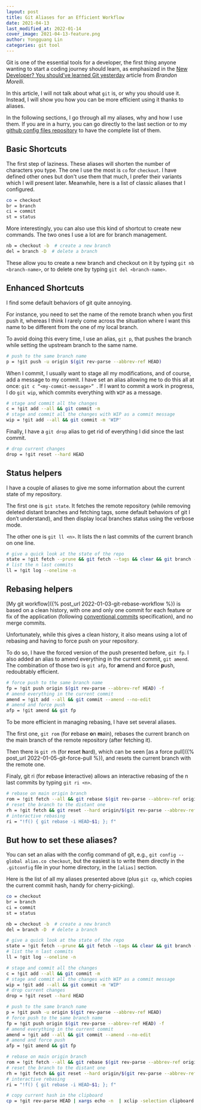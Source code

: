 ```yaml
---
layout: post
title: Git Aliases for an Efficient Workflow
date: 2021-04-13
last_modified_at: 2022-01-14
cover_image: 2021-04-13-feature.png
author: Yongguang Lin
categories: git tool
---
```


Git is one of the essential tools for a developer, the first thing anyone wanting to start a coding journey should learn, as emphasized in the [New Developer? You should’ve learned Git yesterday](https://codeburst.io/number-one-piece-of-advice-for-new-developers-ddd08abc8bfa) article from _Brandon Morelli_.

In this article, I will not talk about what `git` is, or why you should use it. Instead, I will show you how you can be more efficient using it thanks to aliases.

In the following sections, I go through all my aliases, why and how I use them. If you are in a hurry, you can go directly to the last section or to my [github config files repository](https://github.com/SimonDosda/config-files) to have the complete list of them.

## Basic Shortcuts

The first step of laziness. 
These aliases will shorten the number of characters you type. 
The one I use the most is `co` for `checkout`. 
I have defined other ones but don't use them that much, I prefer their variants which I will present later. 
Meanwhile, here is a list of classic aliases that I configured.

```bash
co = checkout
br = branch
ci = commit
st = status
```

More interestingly, you can also use this kind of shortcut to create new commands. The two ones I use a lot are for branch management.

```bash
nb = checkout -b  # create a new branch
del = branch -D  # delete a branch
```

These allow you to create a new branch and checkout on it by typing `git nb <branch-name>`, or to delete one by typing `git del <branch-name>`.

## Enhanced Shortcuts

I find some default behaviors of git quite annoying.

For instance, you need to set the name of the remote branch when you first push it, whereas I think I rarely come across the situation where I want this name to be different from the one of my local branch.

To avoid doing this every time, I use an alias, `git p`, that pushes the branch while setting the upstream branch to the same name.

```bash
# push to the same branch name
p = !git push -u origin $(git rev-parse --abbrev-ref HEAD)
```

When I commit, I usually want to stage all my modifications, and of course, add a message to my commit. I have set an alias allowing me to do this all at once: `git c “<my-commit-message>” `. 
If I want to commit a work in progress, I do `git wip`, which commits everything with `WIP` as a message.

```bash
# stage and commit all the changes
c = !git add --all && git commit -m
# stage and commit all the changes with WIP as a commit message
wip = !git add --all && git commit -m 'WIP'
```

Finally, I have a `git drop` alias to get rid of everything I did since the last commit. 

```bash
# drop current changes
drop = !git reset --hard HEAD  
```

## Status helpers

I have a couple of aliases to give me some information about the current state of my repository.

The first one is `git state`.
It fetches the remote repository (while removing deleted distant branches and fetching tags, some default behaviors of git I don’t understand), and then display local branches status using the verbose mode.

The other one is `git ll <n>`. 
It lists the n last commits of the current branch on one line.

```bash
# give a quick look at the state of the repo
state = !git fetch --prune && git fetch --tags && clear && git branch -vv && git status
# list the n last commits
ll = !git log --oneline -n
```

## Rebasing helpers

[My git workflow]({% post_url 2022-01-03-git-rebase-workflow %}) is based on a clean history, with one and only one commit for each feature or fix of the application (following [conventional commits](https://www.conventionalcommits.org/) specification), and no merge commits.

Unfortunately, while this gives a clean history, it also means using a lot of rebasing and having to force push on your repository.

To do so, I have the forced version of the push presented before, `git fp`. 
I also added an alias to amend everything in the current commit, `git amend`. 
The combination of those two is `git afp`, for **a**mend and **f**orce **p**ush, redoubtably efficient.

```bash
# force push to the same branch name
fp = !git push origin $(git rev-parse --abbrev-ref HEAD) -f
# amend everything in the current commit
amend = !git add --all && git commit --amend --no-edit
# amend and force push
afp = !git amend && git fp
```

To be more efficient in managing rebasing, I have set several aliases.

The first one, `git rom` (for **r**ebase **o**n **m**ain), rebases the current branch on the main branch of the remote repository (after fetching it).

Then there is `git rh` (for **r**eset **h**ard), which can be seen [as a force pull]({% post_url 2022-01-05-git-force-pull %}), and resets the current branch with the remote one.

Finaly, git ri <n> (for **r**ebase **i**nteractive) allows an interactive rebasing of the n last commits by typing `git ri <n>`.

```bash
# rebase on main origin branch                                                     
rom = !git fetch --all && git rebase $(git rev-parse --abbrev-ref origin/HEAD)
# reset the branch to the distant one
rh = !git fetch && git reset --hard origin/$(git rev-parse --abbrev-ref HEAD)
# interactive rebasing
ri = "!f() { git rebase -i HEAD~$1; }; f"
```

## But how to set these aliases?

You can set an alias with the config command of git, e.g., `git config --global alias.co checkout`, but the easiest is to write them directly in the `.gitconfig` file in your home directory, in the `[alias]` section.

Here is the list of all my aliases presented above (plus `git cp`, which copies the current commit hash, handy for cherry-picking).

```bash
co = checkout
br = branch
ci = commit
st = status

nb = checkout -b  # create a new branch
del = branch -D  # delete a branch

# give a quick look at the state of the repo
state = !git fetch --prune && git fetch --tags && clear && git branch -vv && git status
# list the n last commits
ll = !git log --oneline -n

# stage and commit all the changes
c = !git add --all && git commit -m
# stage and commit all the changes with WIP as a commit message
wip = !git add --all && git commit -m 'WIP'
# drop current changes
drop = !git reset --hard HEAD

# push to the same branch name
p = !git push -u origin $(git rev-parse --abbrev-ref HEAD)
# force push to the same branch name
fp = !git push origin $(git rev-parse --abbrev-ref HEAD) -f
# amend everything in the current commit
amend = !git add --all && git commit --amend --no-edit
# amend and force push
afp = !git amend && git fp

# rebase on main origin branch
rom = !git fetch --all && git rebase $(git rev-parse --abbrev-ref origin/HEAD)
# reset the branch to the distant one
rh = !git fetch && git reset --hard origin/$(git rev-parse --abbrev-ref HEAD)
# interactive rebasing
ri = "!f() { git rebase -i HEAD~$1; }; f"

# copy current hash in the clipboard
cp = !git rev-parse HEAD | xargs echo -n  | xclip -selection clipboard
```

